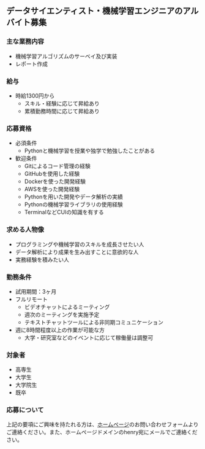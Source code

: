 ## データサイエンティスト・機械学習エンジニアのアルバイト募集

### 主な業務内容
- 機械学習アルゴリズムのサーベイ及び実装
- レポート作成

### 給与
- 時給1300円から
  - スキル・経験に応じて昇給あり
  - 累積勤務時間に応じて昇給あり

### 応募資格
- 必須条件
  - Pythonと機械学習を授業や独学で勉強したことがある
- 歓迎条件
  - Gitによるコード管理の経験
  - GitHubを使用した経験
  - Dockerを使った開発経験
  - AWSを使った開発経験
  - Pythonを用いた開発やデータ解析の実績
  - Pythonの機械学習ライブラリの使用経験
  - TerminalなどCUIの知識を有する

### 求める人物像
- プログラミングや機械学習のスキルを成長させたい人
- データ解析により成果を生み出すことに意欲的な人
- 実務経験を積みたい人

### 勤務条件
- 試用期間：3ヶ月
- フルリモート
  - ビデオチャットによるミーティング
  - 週次のミーティングを実施予定
  - テキストチャットツールによる非同期コミュニケーション
- 週に8時間程度以上の作業が可能な方
  - 大学・研究室などのイベントに応じて稼働量は調整可

### 対象者
- 高専生
- 大学生
- 大学院生
- 既卒

### 応募について
上記の要項にご興味を持たれる方は、[ホームページ](https://dex-ai.io)のお問い合わせフォームよりご連絡ください。また、ホームページドメインのhenry宛にメールでご連絡ください。
